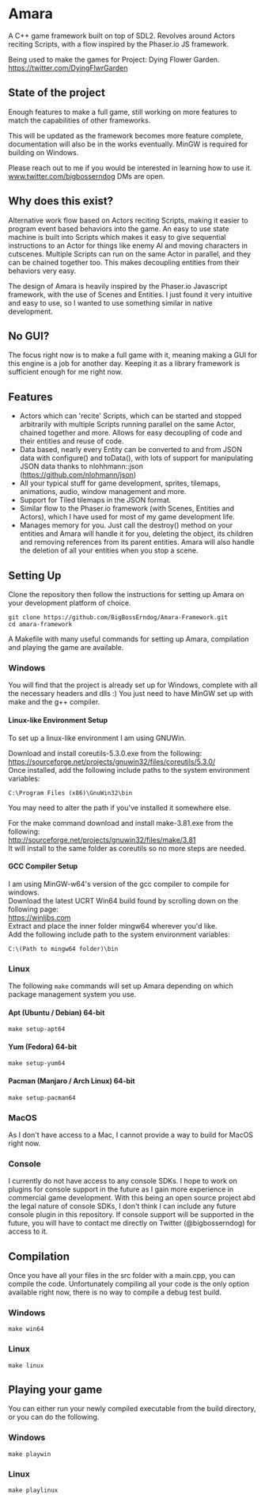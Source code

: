 # Amara
A C++ game framework built on top of SDL2. Revolves around Actors reciting Scripts, with a flow inspired by the Phaser.io JS framework.

Being used to make the games for Project: Dying Flower Garden.
https://twitter.com/DyingFlwrGarden

## State of the project

Enough features to make a full game, still working on more features to match the capabilities of other frameworks.

This will be updated as the framework becomes more feature complete, documentation will also be in the works eventually.
MinGW is required for building on Windows.

Please reach out to me if you would be interested in learning how to use it.
www.twitter.com/bigbosserndog
DMs are open.


## Why does this exist?

Alternative work flow based on Actors reciting Scripts, making it easier to program event based behaviors into the game. An easy to use state machine is built into Scripts which makes it easy to give sequential instructions to an Actor for things like enemy AI and moving characters in cutscenes. Multiple Scripts can run on the same Actor in parallel, and they can be chained together too. This makes decoupling entities from their behaviors very easy.

The design of Amara is heavily inspired by the Phaser.io Javascript framework, with the use of Scenes and Entities. I just found it very intuitive and easy to use, so I wanted to use something similar in native development. 

## No GUI?
The focus right now is to make a full game with it, meaning making a GUI for this engine is a job for another day.
Keeping it as a library framework is sufficient enough for me right now.

## Features
 - Actors which can 'recite' Scripts, which can be started and stopped arbitrarily with multiple Scripts running parallel on the same Actor, chained together and more. Allows for easy decoupling of code and their entities and reuse of code.
 - Data based, nearly every Entity can be converted to and from JSON data with configure() and toData(), with lots of support for manipulating JSON data thanks to nlohhmann::json (https://github.com/nlohmann/json)
 - All your typical stuff for game development, sprites, tilemaps, animations, audio, window management and more.
 - Support for Tiled tilemaps in the JSON format.
 - Similar flow to the Phaser.io framework (with Scenes, Entities and Actors), which I have used for most of my game development life.
 - Manages memory for you. Just call the destroy() method on your entities and Amara will handle it for you, deleting the object, its children and removing references from its parent entities. Amara will also handle the deletion of all your entities when you stop a scene.

## Setting Up
Clone the repository then follow the instructions for setting up Amara on your development platform of choice.
```
git clone https://github.com/BigBossErndog/Amara-Framework.git
cd amara-framework
```
A Makefile with many useful commands for setting up Amara, compilation and playing the game are available.

### Windows
You will find that the project is already set up for Windows, complete with all the necessary headers and dlls :)
You just need to have MinGW set up with make and the g++ compiler.

#### Linux-like Environment Setup

To set up a linux-like environment I am using GNUWin.

Download and install coreutils-5.3.0.exe from the following:  
https://sourceforge.net/projects/gnuwin32/files/coreutils/5.3.0/  
Once installed, add the following include paths to the system environment variables:  
````
C:\Program Files (x86)\GnuWin32\bin
````
You may need to alter the path if you've installed it somewhere else.  

For the make command download and install make-3.81.exe from the following:  
http://sourceforge.net/projects/gnuwin32/files/make/3.81  
It will install to the same folder as coreutils so no more steps are needed.  


#### GCC Compiler Setup

I am using MinGW-w64's version of the gcc compiler to compile for windows.  
Download the latest UCRT Win64 build found by scrolling down on the following page:  
https://winlibs.com  
Extract and place the inner folder mingw64 wherever you'd like.  
Add the following include path to the system environment variables:  
````
C:\(Path to mingw64 folder)\bin
````

### Linux
The following `make` commands will set up Amara depending on which package management system you use.
#### Apt (Ubuntu / Debian) 64-bit
```
make setup-apt64
```
#### Yum (Fedora) 64-bit
```
make setup-yum64
```
#### Pacman (Manjaro / Arch Linux) 64-bit
```
make setup-pacman64
```


### MacOS
As I don't have access to a Mac, I cannot provide a way to build for MacOS right now.

### Console
I currently do not have access to any console SDKs. I hope to work on plugins for console support in the future as I gain more experience in commercial game development.
With this being an open source project abd the legal nature of console SDKs, I don't think I can include any future console plugin in this repository. If console support will be supported in the future, you will have to contact me directly on Twitter (@bigbosserndog) for access to it.

## Compilation
Once you have all your files in the src folder with a main.cpp, you can compile the code. Unfortunately compiling all your code is the only option available right now, there is no way to compile a debug test build.
### Windows
```
make win64
```
### Linux
```
make linux
```

## Playing your game
You can either run your newly compiled executable from the build directory, or you can do the following.
### Windows
```
make playwin
```
### Linux
```
make playlinux
```
